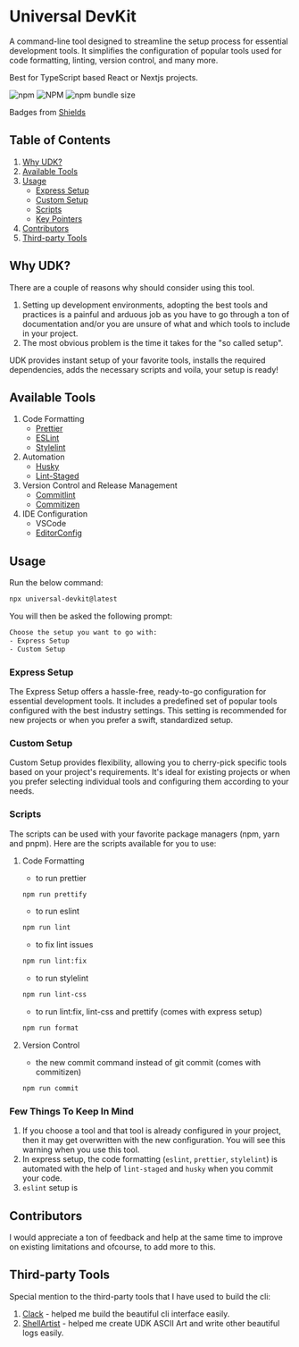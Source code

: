 # Universal DevKit

A command-line tool designed to streamline the setup process for essential
development tools. It simplifies the configuration of popular tools used for
code formatting, linting, version control, and many more.

Best for TypeScript based React or Nextjs projects.

![npm](https://img.shields.io/npm/v/universal-devkit?logo=npm)
![NPM](https://img.shields.io/npm/l/%universal-devkit)
![npm bundle size](https://img.shields.io/bundlephobia/minzip/%Funiversal-devkit)

Badges from [Shields](https://shields.io/)

## Table of Contents

1. [Why UDK?](#why-udk)
2. [Available Tools](#available-tools)
3. [Usage](#usage)
   - [Express Setup](#express-setup)
   - [Custom Setup](#custom-setup)
   - [Scripts](#scripts)
   - [Key Pointers](#few-things-to-keep-in-mind)
4. [Contributors](#contributors)
5. [Third-party Tools](#third-party-tools)

## Why UDK?

There are a couple of reasons why should consider using this tool.

1. Setting up development environments, adopting the best tools and practices is
   a painful and arduous job as you have to go through a ton of documentation
   and/or you are unsure of what and which tools to include in your project.
2. The most obvious problem is the time it takes for the "so called setup".

UDK provides instant setup of your favorite tools, installs the required
dependencies, adds the necessary scripts and voila, your setup is ready!

## Available Tools

1. Code Formatting
   - [Prettier](https://prettier.io/)
   - [ESLint](https://eslint.org/)
   - [Stylelint](https://stylelint.io/)
2. Automation
   - [Husky](https://typicode.github.io/husky/)
   - [Lint-Staged](https://github.com/lint-staged/lint-staged)
3. Version Control and Release Management
   - [Commitlint](https://commitlint.js.org/#/)
   - [Commitizen](https://commitizen-tools.github.io/commitizen/)
4. IDE Configuration
   - VSCode
   - [EditorConfig](https://editorconfig.org/)

## Usage

Run the below command:

```bash
npx universal-devkit@latest
```

You will then be asked the following prompt:

```bash
Choose the setup you want to go with:
- Express Setup
- Custom Setup
```

### Express Setup

The Express Setup offers a hassle-free, ready-to-go configuration for essential
development tools. It includes a predefined set of popular tools configured with
the best industry settings. This setting is recommended for new projects or when
you prefer a swift, standardized setup.

### Custom Setup

Custom Setup provides flexibility, allowing you to cherry-pick specific tools
based on your project's requirements. It's ideal for existing projects or when
you prefer selecting individual tools and configuring them according to your
needs.

### Scripts

The scripts can be used with your favorite package managers (npm, yarn and
pnpm). Here are the scripts available for you to use:

1. Code Formatting

   - to run prettier

   ```bash
   npm run prettify
   ```

   - to run eslint

   ```bash
   npm run lint
   ```

   - to fix lint issues

   ```bash
   npm run lint:fix
   ```

   - to run stylelint

   ```bash
   npm run lint-css
   ```

   - to run lint:fix, lint-css and prettify (comes with express setup)

   ```bash
   npm run format
   ```

2. Version Control

   - the new commit command instead of git commit (comes with commitizen)

   ```bash
   npm run commit
   ```

### Few Things To Keep In Mind

1. If you choose a tool and that tool is already configured in your project,
   then it may get overwritten with the new configuration. You will see this
   warning when you use this tool.
2. In express setup, the code formatting (`eslint`, `prettier`, `stylelint`) is
   automated with the help of `lint-staged` and `husky` when you commit your
   code.
3. `eslint` setup is

## Contributors

I would appreciate a ton of feedback and help at the same time to improve on
existing limitations and ofcourse, to add more to this.

## Third-party Tools

Special mention to the third-party tools that I have used to build the cli:

1. [Clack](https://www.npmjs.com/package/@clack/prompts) - helped me build the
   beautiful cli interface easily.
2. [ShellArtist](https://www.npmjs.com/package/shell-artist) - helped me create
   UDK ASCII Art and write other beautiful logs easily.
